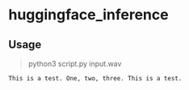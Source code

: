 # huggingface_inference

## Usage
> python3 script.py input.wav

`This is a test. One, two, three. This is a test.`
